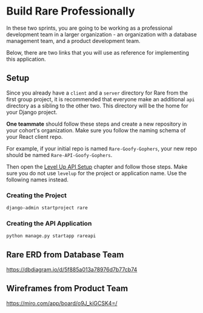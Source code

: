 # Build Rare Professionally

In these two sprints, you are going to be working as a professional development team in a larger organization - an organization with a database management team, and a product development team.

Below, there are two links that you will use as reference for implementing this application.

## Setup

Since you already have a `client` and a `server` directory for Rare from the first group project, it is recommended that everyone make an additional `api` directory as a sibling to the other two. This directory will be the home for your Django project.

**One teammate** should follow these steps and create a new repository in your cohort's organization. Make sure you follow the naming schema of your React client repo.

For example, if your initial repo is named `Rare-Goofy-Gophers`, your new repo should be named `Rare-API-Goofy-Gophers`.

Then open the [Level Up API Setup](https://github.com/nashville-software-school/bangazon-llc/blob/full-stack-python/book-2-levelup/chapters/DRF_INSTALLS.md) chapter and follow those steps. Make sure you do not use `levelup` for the project or application name. Use the following names instead.

### Creating the Project

```sh
django-admin startproject rare
```

### Creating the API Application

```sh
python manage.py startapp rareapi
```

## Rare ERD from Database Team

https://dbdiagram.io/d/5f885a013a78976d7b77cb74

## Wireframes from Product Team

https://miro.com/app/board/o9J_kiGCSK4=/